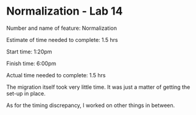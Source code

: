 # Normalization - Lab 14

Number and name of feature: Normalization

Estimate of time needed to complete: 1.5 hrs

Start time: 1:20pm

Finish time: 6:00pm

Actual time needed to complete: 1.5 hrs

The migration itself took very little time.  It was just a matter of getting the set-up in place.

As for the timing discrepancy, I worked on other things in between.
